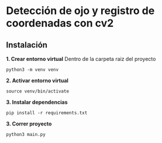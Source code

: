 # Detección de ojo y registro de coordenadas con cv2
## Instalación
**1. Crear entorno virtual**
Dentro de la carpeta raiz del proyecto
```
python3 -m venv venv
```

**2. Activar entorno virtual**
```
source venv/bin/activate
```

**3. Instalar dependencias**
```
pip install -r requirements.txt
```

**3. Correr proyecto**
```
python3 main.py
```
